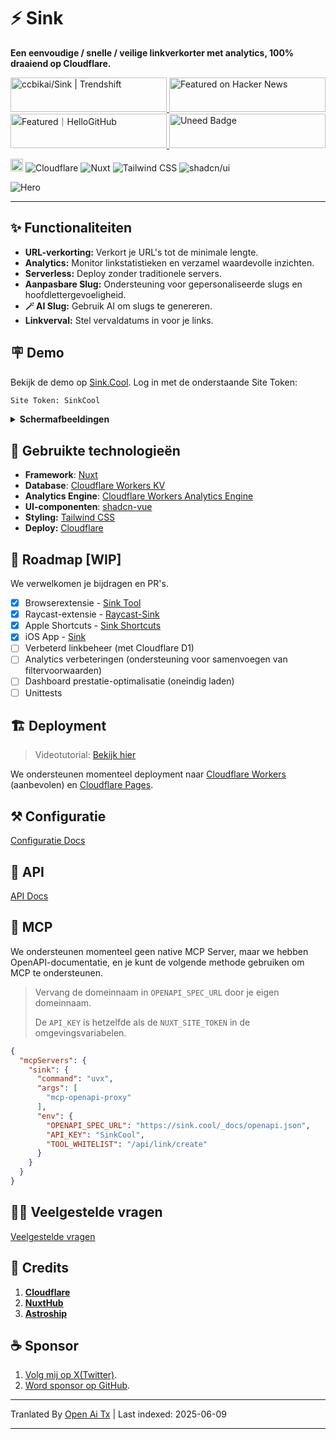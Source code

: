 # ⚡ Sink

**Een eenvoudige / snelle / veilige linkverkorter met analytics, 100% draaiend op Cloudflare.**

<a href="https://trendshift.io/repositories/10421" target="_blank">
  <img
    src="https://trendshift.io/api/badge/repositories/10421"
    alt="ccbikai/Sink | Trendshift"
    width="250"
    height="55"
  />
</a>
<a href="https://news.ycombinator.com/item?id=40843683" target="_blank">
  <img
    src="https://hackernews-badge.vercel.app/api?id=40843683"
    alt="Featured on Hacker News"
    width="250"
    height="55"
  />
</a>
<a href="https://hellogithub.com/repository/57771fd91d1542c7a470959b677a9944" target="_blank">
  <img
    src="https://abroad.hellogithub.com/v1/widgets/recommend.svg?rid=57771fd91d1542c7a470959b677a9944&claim_uid=qi74Zp23wYKeAVB&theme=neutral"
    alt="Featured｜HelloGitHub"
    width="250"
    height="55"
  />
</a>
<a href="https://www.uneed.best/tool/sink" target="_blank">
  <img
    src="https://www.uneed.best/POTW1.png"
    alt="Uneed Badge"
    width="250"
    height="55"
  />
</a>

[<img src="https://devin.ai/assets/deepwiki-badge.png" alt="DeepWiki" height="20"/>](https://deepwiki.com/ccbikai/Sink)
![Cloudflare](https://img.shields.io/badge/Cloudflare-F69652?style=flat&logo=cloudflare&logoColor=white)
![Nuxt](https://img.shields.io/badge/Nuxt-00DC82?style=flat&logo=nuxtdotjs&logoColor=white)
![Tailwind CSS](https://img.shields.io/badge/Tailwind%20CSS-06B6D4?style=flat&logo=tailwindcss&logoColor=white)
![shadcn/ui](https://img.shields.io/badge/shadcn/ui-000000?style=flat&logo=shadcnui&logoColor=white)

![Hero](https://raw.githubusercontent.com/ccbikai/Sink/master/public/image.png)

----

## ✨ Functionaliteiten

- **URL-verkorting:** Verkort je URL's tot de minimale lengte.
- **Analytics:** Monitor linkstatistieken en verzamel waardevolle inzichten.
- **Serverless:** Deploy zonder traditionele servers.
- **Aanpasbare Slug:** Ondersteuning voor gepersonaliseerde slugs en hoofdlettergevoeligheid.
- **🪄 AI Slug:** Gebruik AI om slugs te genereren.
- **Linkverval:** Stel vervaldatums in voor je links.

## 🪧 Demo

Bekijk de demo op [Sink.Cool](https://sink.cool/dashboard). Log in met de onderstaande Site Token:

```txt
Site Token: SinkCool
```

<details>
  <summary><b>Schermafbeeldingen</b></summary>
  <img alt="Analytics" src="https://raw.githubusercontent.com/ccbikai/Sink/master/docs/images/sink.cool_dashboard.png"/>
  <img alt="Links" src="https://raw.githubusercontent.com/ccbikai/Sink/master/docs/images/sink.cool_dashboard_links.png"/>
  <img alt="Link Analytics" src="https://raw.githubusercontent.com/ccbikai/Sink/master/docs/images/sink.cool_dashboard_link_slug.png"/>
</details>

## 🧱 Gebruikte technologieën

- **Framework**: [Nuxt](https://nuxt.com/)
- **Database**: [Cloudflare Workers KV](https://developers.cloudflare.com/kv/)
- **Analytics Engine**: [Cloudflare Workers Analytics Engine](https://developers.cloudflare.com/analytics/)
- **UI-componenten**: [shadcn-vue](https://www.shadcn-vue.com/)
- **Styling:** [Tailwind CSS](https://tailwindcss.com/)
- **Deploy:** [Cloudflare](https://www.cloudflare.com/)

## 🚗 Roadmap [WIP]

We verwelkomen je bijdragen en PR's.

- [x] Browserextensie
      - [Sink Tool](https://github.com/zhuzhuyule/sink-extension)
- [x] Raycast-extensie
      - [Raycast-Sink](https://github.com/foru17/raycast-sink)
- [x] Apple Shortcuts
      - [Sink Shortcuts](https://s.search1api.com/sink001)
- [x] iOS App
      - [Sink](https://apps.apple.com/app/id6745417598)
- [ ] Verbeterd linkbeheer (met Cloudflare D1)
- [ ] Analytics verbeteringen (ondersteuning voor samenvoegen van filtervoorwaarden)
- [ ] Dashboard prestatie-optimalisatie (oneindig laden)
- [ ] Unittests

## 🏗️ Deployment

> Videotutorial: [Bekijk hier](https://www.youtube.com/watch?v=MkU23U2VE9E)

We ondersteunen momenteel deployment naar [Cloudflare Workers](https://raw.githubusercontent.com/ccbikai/Sink/master/docs/deployment/workers.md) (aanbevolen) en [Cloudflare Pages](https://raw.githubusercontent.com/ccbikai/Sink/master/docs/deployment/pages.md).

## ⚒️ Configuratie

[Configuratie Docs](https://raw.githubusercontent.com/ccbikai/Sink/master/docs/configuration.md)

## 🔌 API

[API Docs](https://raw.githubusercontent.com/ccbikai/Sink/master/docs/api.md)

## 🧰 MCP

We ondersteunen momenteel geen native MCP Server, maar we hebben OpenAPI-documentatie, en je kunt de volgende methode gebruiken om MCP te ondersteunen.

> Vervang de domeinnaam in `OPENAPI_SPEC_URL` door je eigen domeinnaam.
>
> De `API_KEY` is hetzelfde als de `NUXT_SITE_TOKEN` in de omgevingsvariabelen.

```json
{
  "mcpServers": {
    "sink": {
      "command": "uvx",
      "args": [
        "mcp-openapi-proxy"
      ],
      "env": {
        "OPENAPI_SPEC_URL": "https://sink.cool/_docs/openapi.json",
        "API_KEY": "SinkCool",
        "TOOL_WHITELIST": "/api/link/create"
      }
    }
  }
}
```

## 🙋🏻 Veelgestelde vragen

[Veelgestelde vragen](https://raw.githubusercontent.com/ccbikai/Sink/master/docs/faqs.md)

## 💖 Credits

1. [**Cloudflare**](https://www.cloudflare.com/)
2. [**NuxtHub**](https://hub.nuxt.com/)
3. [**Astroship**](https://astroship.web3templates.com/)

## ☕ Sponsor

1. [Volg mij op X(Twitter)](https://404.li/kai).
2. [Word sponsor op GitHub](https://github.com/sponsors/ccbikai).

---

Tranlated By [Open Ai Tx](https://github.com/OpenAiTx/OpenAiTx) | Last indexed: 2025-06-09

---